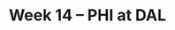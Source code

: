 ---
layout: game
title: Week 14 – PHI at DAL
season: 2018
game_id: 2018_14_PHI_DAL
away_team: PHI
home_team: DAL
---